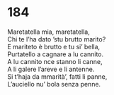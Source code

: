 # 184
  
Maretatella mia, maretatella,  
Chi te l’ha dato ’stu brutto marito?  
E mariteto è brutto e tu si’ bella,  
Purtatello a cagnare a lu cannito.  
A lu cannito nce stanno li canne,  
A li galere l’areve e li antenne.  
Si t’haja da mmarità’, fatti li panne,  
L’auciello nu’ bola senza penne.
